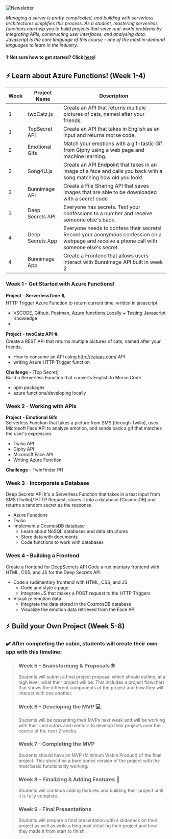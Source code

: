 ![Newsletter](https://user-images.githubusercontent.com/69332964/114803220-14269100-9d6d-11eb-9a3a-e92a637e5d79.png)

*Managing a server is pretty complicated, and building with serverless architectures simplifies this process. As a student, mastering serverless functions can help you to build projects that solve real-world problems by integrating APIs, constructing user interfaces, and analysing data. Javascript is the core language of this course - one of the most in-demand languages to learn in the industry.*

#### :question: Not sure how to get started? Click [here](/GETTING_STARTED.md)! 



## :zap: Learn about Azure Functions! (Week 1-4)
| Week   | Project Name      | Description                                                                     |
|--------|-------------------|---------------------------------------------------------------------------------|
| 1      | twoCatz.js        | Create an API that returns multiple pictures of cats, named after your friends. |
| 1      | TopSecret API     | Create an API that takes in English as an input and returns morse code.         |
| 2      | Emotional Gifs    | Match your emotions with a gif-tastic Gif from Giphy using a web page and machine learning.|
| 2      | Song4U.js  |   Create an API Endpoint that takes in an image of a face and calls you back with a song matching how old you look!                                                                              |
| 3      | Bunnimage API | Create a File Sharing API that saves images that are able to be downloaded with a secret code                                                                                |
| 3      | Deep Secrets API  | Everyone has secrets. Text your confessions to a number and receive someone else's back.|
| 4      | Deep Secrets App  | Everyone needs to confess their secrets! Record your anonymous confession on a webpage and receive a phone call with someone else's secret.                                                                                |
| 4      | Bunnimage App |   Create a Frontend that allows users interact with BunnImage API built in week 2                                                                              |

### **Week 1** - Get Started with Azure Functions!

**Project** - **ServerlessTime** 🐈 <br>
HTTP Trigger Azure Function to return current time, written in javascript. 
- VSCODE, Github, Postman, Azure functions Locally + Testing Javascript Knowledge
- 
**Project** - **twoCatz API** 🐈 <br>
Create a REST API that returns multiple pictures of cats, named after your friends.
 - How to consume an API using http://cataas.com/ API
 - writing Azure HTTP Trigger function

**Challenge** - [Top Secret] <br>
Build a Serverless Function that converts English to Morse Code 
- npm packages
- azure functions/developing locally

### **Week 2** - Working with APIs

**Project** - **Emotional Gifs** <br>
Serverless Function that takes a picture from SMS (through Twilio), uses Microsoft Face API to analyze emotion, and sends back a gif that matches the user's expression. 

- Twilio API
- Giphy API 
- Micorosft Face API
- Writing Azure Function

**Challenge** - TwinFinder Pt1 <br>


### **Week 3** - Incorporate a Database
Deep Secrets API
It's a Serverless Function that takes in a text input from SMS (Twilio)/ HTTP Request, stores it into a database (CosmosDB) and returns a random secret as the response.

* Azure Functions
* Twilio
* Implement a CosmosDB database
    * Learn about NoSQL databases and data structures
    * Store data with documents
    * Code functions to work with databases

### **Week 4** - Building a Frontend

Create a frontend for DeepSecrets API
Code a rudimentary frontend with HTML, CSS, and JS for the Deep Secrets API. 

* Code a rudimentary frontend with HTML, CSS, and JS
    * Code and style a page
    * Integrate JS that makes a POST request to the HTTP Triggers
* Visualize emotion data
    * Integrate the data stored in the CosmosDB database
    * Visualize the emotion data retrieved from the Face API

## :zap: Build your Own Project (Week 5-8)

### ✔️ After completing the cabin, students will create their own app with this timeline:
> ### **Week 5** - Brainstorming & Proposals ⛈
> Students will submit a final project proposal which should outline, at a high level, what their project will be. This includes a project flowchart that shows the different components of the project and how they will interact with one another.
> 
> ### **Week 6** - Developing the MVP 💻
> Students will be presenting their MVPs next week and will be working with their instructors and mentors to develop their projects over the course of the next 2 weeks.
> 
> ### **Week 7** - Completing the MVP
> Students should have an MVP (Minimum Viable Product) of the final project. This should be a bare bones version of the project with the most basic functionality working.
> 
> ### **Week 8** - Finalizing & Adding Features 🎀
> Students will continue adding features and building their project until it is fully complete.
> 
> ### **Week 9** - Final Presentations 
> Students will prepare a final presentation with a slidedeck on their project as well as write a blog post detailing their project and how they made it from start to finish.

